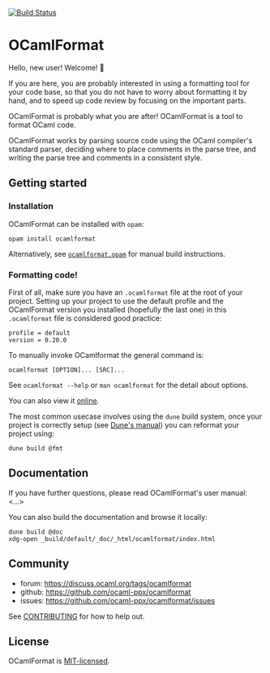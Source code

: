 [![Build Status](https://img.shields.io/endpoint?url=https%3A%2F%2Fci.ocamllabs.io%2Fbadge%2Focaml-ppx%2Focamlformat%2Fmain&logo=ocaml)](https://ci.ocamllabs.io/github/ocaml-ppx/ocamlformat)

# OCamlFormat

Hello, new user! Welcome! :wave:

If you are here, you are probably interested in using a formatting tool for your
code base, so that you do not have to worry about formatting it by hand, and to
speed up code review by focusing on the important parts.

OCamlFormat is probably what you are after!
OCamlFormat is a tool to format OCaml code.

OCamlFormat works by parsing source code using the OCaml compiler's standard parser, deciding where to place comments in the parse tree, and writing the parse tree and comments in a consistent style.

## Getting started

### Installation

OCamlFormat can be installed with `opam`:

```
opam install ocamlformat
```

Alternatively, see [`ocamlformat.opam`](./ocamlformat.opam) for manual build instructions.

### Formatting code!

First of all, make sure you have an `.ocamlformat` file at the root of your project. Setting up your project to use the default profile and the OCamlFormat version you installed (hopefully the last one) in this `.ocamlformat` file is considered good practice:
```
profile = default
version = 0.20.0
```

To manually invoke OCamlformat the general command is:

```
ocamlformat [OPTION]... [SRC]...
```
See `ocamlformat --help` or `man ocamlformat` for the detail about options.

You can also view it [online](ocamlformat-help.txt).

The most common usecase involves using the `dune` build system, once your project is correctly setup (see [Dune's manual](https://dune.readthedocs.io/en/stable/formatting.html#formatting-a-project)) you can reformat your project using:

```
dune build @fmt
```

## Documentation

If you have further questions, please read OCamlFormat's user manual: <...>

You can also build the documentation and browse it locally:

```
dune build @doc
xdg-open _build/default/_doc/_html/ocamlformat/index.html
```

## Community

* forum: <https://discuss.ocaml.org/tags/ocamlformat>
* github: <https://github.com/ocaml-ppx/ocamlformat>
* issues: <https://github.com/ocaml-ppx/ocamlformat/issues>

See [CONTRIBUTING](./CONTRIBUTING.md) for how to help out.

## License

OCamlFormat is [MIT-licensed](./LICENSE.md).
